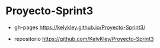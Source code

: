 # Proyecto-Sprint3
* gh-pages
 https://kelykley.github.io/Proyecto-Sprint3/
 
* repositorio
 https://github.com/KelyKley/Proyecto-Sprint3
 
